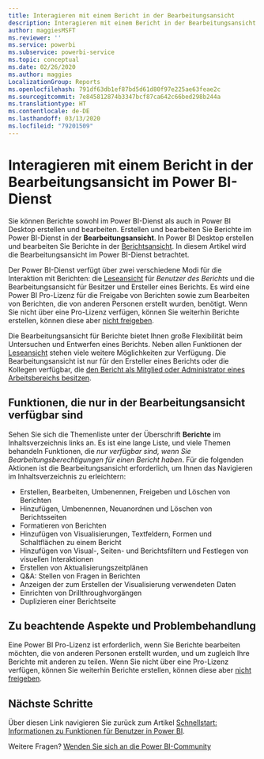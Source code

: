 ```yaml
---
title: Interagieren mit einem Bericht in der Bearbeitungsansicht
description: Interagieren mit einem Bericht in der Bearbeitungsansicht für Berichte im Power BI-Dienst
author: maggiesMSFT
ms.reviewer: ''
ms.service: powerbi
ms.subservice: powerbi-service
ms.topic: conceptual
ms.date: 02/26/2020
ms.author: maggies
LocalizationGroup: Reports
ms.openlocfilehash: 791df63db1ef87bd5d61d80f97e225ae63feae2c
ms.sourcegitcommit: 7e845812874b3347bcf87ca642c66bed298b244a
ms.translationtype: HT
ms.contentlocale: de-DE
ms.lasthandoff: 03/13/2020
ms.locfileid: "79201509"
---
```

# <a name="interact-with-a-report-in-editing-view-in-the-power-bi-service"></a>Interagieren mit einem Bericht in der Bearbeitungsansicht im Power BI-Dienst
Sie können Berichte sowohl im Power BI-Dienst als auch in Power BI Desktop erstellen und bearbeiten. Erstellen und bearbeiten Sie Berichte im Power BI-Dienst in der **Bearbeitungsansicht**. In Power BI Desktop erstellen und bearbeiten Sie Berichte in der [Berichtsansicht](desktop-report-view.md). In diesem Artikel wird die Bearbeitungsansicht im Power BI-Dienst betrachtet. 

Der Power BI-Dienst verfügt über zwei verschiedene Modi für die Interaktion mit Berichten: die [Leseansicht](consumer/end-user-reading-view.md) für *Benutzer des Berichts* und die Bearbeitungsansicht für Besitzer und Ersteller eines Berichts.  Es wird eine Power BI Pro-Lizenz für die Freigabe von Berichten sowie zum Bearbeiten von Berichten, die von anderen Personen erstellt wurden, benötigt. Wenn Sie nicht über eine Pro-Lizenz verfügen, können Sie weiterhin Berichte erstellen, können diese aber [nicht freigeben](service-share-reports.md).    

Die Bearbeitungsansicht für Berichte bietet Ihnen große Flexibilität beim Untersuchen und Entwerfen eines Berichts. Neben allen Funktionen der [Leseansicht](consumer/end-user-reading-view.md) stehen viele weitere Möglichkeiten zur Verfügung. Die Bearbeitungsansicht ist nur für den Ersteller eines Berichts oder die Kollegen verfügbar, die [den Bericht als Mitglied oder Administrator eines Arbeitsbereichs besitzen](service-create-distribute-apps.md).

## <a name="functionality-only-available-in-editing-view"></a>Funktionen, die nur in der Bearbeitungsansicht verfügbar sind
Sehen Sie sich die Themenliste unter der Überschrift **Berichte** im Inhaltsverzeichnis links an. Es ist eine lange Liste, und viele Themen behandeln Funktionen, die *nur verfügbar sind, wenn Sie Bearbeitungsberechtigungen für einen Bericht haben*.  Für die folgenden Aktionen ist die Bearbeitungsansicht erforderlich, um Ihnen das Navigieren im Inhaltsverzeichnis zu erleichtern:

* Erstellen, Bearbeiten, Umbenennen, Freigeben und Löschen von Berichten
* Hinzufügen, Umbenennen, Neuanordnen und Löschen von Berichtsseiten
* Formatieren von Berichten
* Hinzufügen von Visualisierungen, Textfeldern, Formen und Schaltflächen zu einem Bericht
* Hinzufügen von Visual-, Seiten- und Berichtsfiltern und Festlegen von visuellen Interaktionen
* Erstellen von Aktualisierungszeitplänen
* Q&A: Stellen von Fragen in Berichten
* Anzeigen der zum Erstellen der Visualisierung verwendeten Daten 
* Einrichten von Drillthroughvorgängen
* Duplizieren einer Berichtseite

## <a name="considerations-and-troubleshooting"></a>Zu beachtende Aspekte und Problembehandlung
Eine Power BI Pro-Lizenz ist erforderlich, wenn Sie Berichte bearbeiten möchten, die von anderen Personen erstellt wurden, und um zugleich Ihre Berichte mit anderen zu teilen.  Wenn Sie nicht über eine Pro-Lizenz verfügen, können Sie weiterhin Berichte erstellen, können diese aber [nicht freigeben](service-share-reports.md).


## <a name="next-steps"></a>Nächste Schritte
Über diesen Link navigieren Sie zurück zum Artikel [Schnellstart: Informationen zu Funktionen für Benutzer in Power BI](consumer/end-user-reading-view.md).

Weitere Fragen? [Wenden Sie sich an die Power BI-Community](https://community.powerbi.com/)

